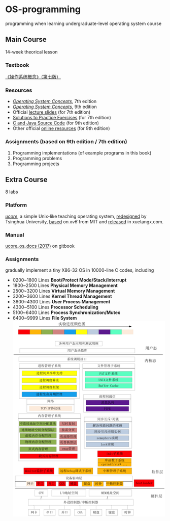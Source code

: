 # OS-programming
programming when learning undergraduate-level operating system course
## Main Course
14-week theorical lesson
### Textbook
[《操作系统概念》（第七版）](https://book.douban.com/subject/4289836/)
### Resources
- [*Operating System Concepts*](https://it325blog.files.wordpress.com/2012/09/operating-system-concepts-7-th-edition.pdf), 7th edition
- [*Operating System Concepts*](data/[Operating.System.Concepts(9th,2012.12)].Abraham.Silberschatz.文字版.pdf), 9th edition
- Official [lecture slides](http://bcs.wiley.com/he-bcs/Books?action=resource&bcsId=2217&itemId=0471694665&resourceId=5004) (for 7th edition)
- [Solutions to Practice Exercises](data/Operating_System_Concepts_7th_edtion_Solution_Manual.pdf) (for 7th edition)
- [C and Java Source Code](https://github.com/greggagne/OSC9e) (for 9th edition)
- Other official [online resources](http://os-book.com/OS9/index.html) (for 9th edition)
### Assignments (based on 9th edition / 7th edition)
1. Programming implementations (of example programs in this book)
2. Programming problems
3. Programming projects
## Extra Course
8 labs
### Platform
[*ucore*](https://github.com/chyyuu/ucore_os_lab), a simple Unix-like teaching operating system, [redesigned](http://os.cs.tsinghua.edu.cn/oscourse/OS2019spring) by Tsinghua University, [based](https://pdos.csail.mit.edu/6.828/2012/xv6.html) on *xv6* from MIT and [released](http://www.xuetangx.com/courses/course-v1:TsinghuaX+30240243X+sp/info) in xuetangx.com.
### Manual
[ucore_os_docs (2017)](https://chyyuu.gitbooks.io/ucore_os_docs/content/) on gitbook
### Assignments
gradually implement a tiny X86-32 OS in 10000-line C codes, including
- 0200~1800 Lines **Boot/Protect Mode/Stack/Interrupt**
- 1800~2500 Lines **Physical Memory Management**                       
- 2500~3200 Lines **Virtual Memory Management**                        
- 3200~3600 Lines **Kernel Thread Management**                         
- 3600~4300 Lines **User Process Management**                          
- 4300~5100 Lines **Processor Scheduling**                             
- 5100~6400 Lines **Process Synchronization/Mutex**                    
- 6400~9999 Lines **File System**                                
![system-overview](data/system-overview.png)
